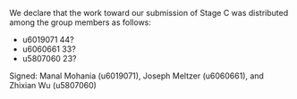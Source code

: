 We declare that the work toward our submission of Stage C was distributed among the group members as follows:

* u6019071 44?
* u6060661 33?
* u5807060 23?

Signed: Manal Mohania (u6019071), Joseph Meltzer (u6060661), and Zhixian Wu (u5807060)
